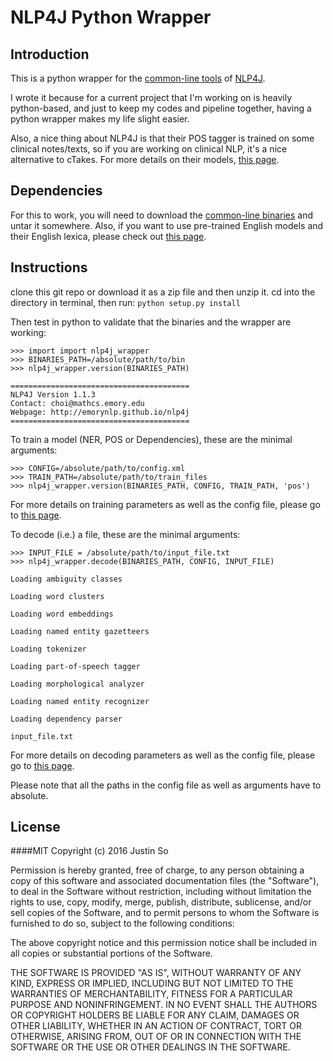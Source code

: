 NLP4J Python Wrapper
====================

Introduction
------------
This is a python wrapper for the [common-line tools](https://emorynlp.github.io/nlp4j/quickstart/install.html) of [NLP4J](https://emorynlp.github.io/nlp4j/).
 
I wrote it because for a current project that I'm working on is heavily python-based, and just to keep my codes and pipeline together,
having a python wrapper makes my life slight easier. 

Also, a nice thing about NLP4J is that their POS tagger is trained on some clinical notes/texts, so if you are working on clinical NLP,
it's a nice alternative to cTakes. For more details on their models, [this page](https://emorynlp.github.io/nlp4j/supplements/english.html).


Dependencies
------------
For this to work, you will need to download the [common-line binaries](https://emorynlp.github.io/nlp4j/quickstart/install.html)
and untar it somewhere. Also, if you want to use pre-trained English models and their English lexica, please check out [this page](https://emorynlp.github.io/nlp4j/supplements/english.html).


Instructions
------------
clone this git repo or download it as a zip file and then unzip it.
cd into the directory in terminal, then run:
    ```python setup.py install```

Then test in python to validate that the binaries and the wrapper are working:
```
>>> import import nlp4j_wrapper
>>> BINARIES_PATH=/absolute/path/to/bin
>>> nlp4j_wrapper.version(BINARIES_PATH)

========================================
NLP4J Version 1.1.3
Contact: choi@mathcs.emory.edu
Webpage: http://emorynlp.github.io/nlp4j
========================================
```

To train a model (NER, POS or Dependencies), these are the minimal arguments:
```
>>> CONFIG=/absolute/path/to/config.xml
>>> TRAIN_PATH=/absolute/path/to/train_files
>>> nlp4j_wrapper.version(BINARIES_PATH, CONFIG, TRAIN_PATH, 'pos')
```
For more details on training parameters as well as the config file, please go to [this page](https://emorynlp.github.io/nlp4j/quickstart/train.html).

To decode (i.e.) a file, these are the minimal arguments:
```
>>> INPUT_FILE = /absolute/path/to/input_file.txt
>>> nlp4j_wrapper.decode(BINARIES_PATH, CONFIG, INPUT_FILE)

Loading ambiguity classes

Loading word clusters

Loading word embeddings

Loading named entity gazetteers

Loading tokenizer

Loading part-of-speech tagger

Loading morphological analyzer

Loading named entity recognizer

Loading dependency parser

input_file.txt

```
For more details on decoding parameters as well as the config file, please go to [this page](https://emorynlp.github.io/nlp4j/quickstart/decode.html).

Please note that all the paths in the config file as well as arguments have to absolute.

License
-------
####MIT 
Copyright (c) 2016 Justin So

Permission is hereby granted, free of charge, to any person obtaining a copy of this software and associated documentation files (the "Software"), to deal in the Software without restriction, including without limitation the rights to use, copy, modify, merge, publish, distribute, sublicense, and/or sell copies of the Software, and to permit persons to whom the Software is furnished to do so, subject to the following conditions:

The above copyright notice and this permission notice shall be included in all copies or substantial portions of the Software.

THE SOFTWARE IS PROVIDED "AS IS", WITHOUT WARRANTY OF ANY KIND, EXPRESS OR IMPLIED, INCLUDING BUT NOT LIMITED TO THE WARRANTIES OF MERCHANTABILITY, FITNESS FOR A PARTICULAR PURPOSE AND NONINFRINGEMENT. IN NO EVENT SHALL THE AUTHORS OR COPYRIGHT HOLDERS BE LIABLE FOR ANY CLAIM, DAMAGES OR OTHER LIABILITY, WHETHER IN AN ACTION OF CONTRACT, TORT OR OTHERWISE, ARISING FROM, OUT OF OR IN CONNECTION WITH THE SOFTWARE OR THE USE OR OTHER DEALINGS IN THE SOFTWARE.
